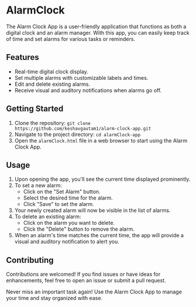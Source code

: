 # AlarmClock
The Alarm Clock App is a user-friendly application that functions as both a digital clock and an alarm manager. With this app, you can easily keep track of time and set alarms for various tasks or reminders.


## Features

- Real-time digital clock display.
- Set multiple alarms with customizable labels and times.
- Edit and delete existing alarms.
- Receive visual and auditory notifications when alarms go off.

## Getting Started

1. Clone the repository: `git clone https://github.com/keshavgautam1/alarm-clock-app.git`
2. Navigate to the project directory: `cd alarmClock-app`
3. Open the `alarmClock.html` file in a web browser to start using the Alarm Clock App.

## Usage

1. Upon opening the app, you'll see the current time displayed prominently.
2. To set a new alarm:
   - Click on the "Set Alarm" button.
   - Select the desired time for the alarm.
   - Click "Save" to set the alarm.
3. Your newly created alarm will now be visible in the list of alarms.
4. To delete an existing alarm:
   - Click on the alarm you want to delete.
   - Click the "Delete" button to remove the alarm.
5. When an alarm's time matches the current time, the app will provide a visual and auditory notification to alert you.

## Contributing

Contributions are welcomed! If you find issues or have ideas for enhancements, feel free to open an issue or submit a pull request.

Never miss an important task again! Use the Alarm Clock App to manage your time and stay organized with ease.
